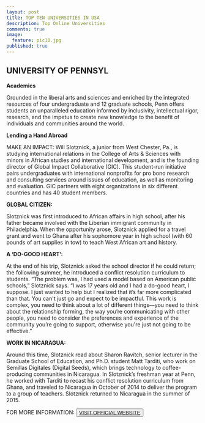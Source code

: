 ```yaml
---
layout: post
title: TOP TEN UNIVERSITIES IN USA
description: Top Online Universities
comments: true
image:
  feature: pic10.jpg
published: true
---
```

## UNIVERSITY OF PENNSYL ##

**Academics**

Grounded in the liberal arts and sciences and enriched by the integrated resources of four undergraduate and 12 graduate schools, Penn offers students an unparalleled education informed by inclusivity, intellectual rigor, research, and the impetus to create new knowledge to the benefit of individuals and communities around the world.

**Lending a Hand Abroad**

MAKE AN IMPACT: Will Slotznick, a junior from West Chester, Pa., is studying international relations in the College of Arts & Sciences with minors in African studies and international development, and is the founding director of Global Impact Collaborative (GIC). This student-run initiative pairs undergraduates with international nonprofits for pro bono research and consulting services around issues of education, as well as monitoring and evaluation. GIC partners with eight organizations in six different countries and has 40 student members.

**GLOBAL CITIZEN:** 

Slotznick was first introduced to African affairs in high school, after his father became involved with the Liberian immigrant community in Philadelphia. When the opportunity arose, Slotznick applied for a travel grant and went to Ghana after his sophomore year in high school (with 60 pounds of art supplies in tow) to teach West African art and history.

**A ‘DO-GOOD HEART’:**

At the end of his trip, Slotznick asked the school director if he could return; the following summer, he introduced a conflict resolution curriculum to students. “The problem was, I had used a model based on American public schools,” Slotznick says. “I was 17 years old and I had a do-good heart, I suppose. I just wanted to help but I realized that it’s far more complicated than that. You can't just go and expect to be impactful. This work is complex, you need to think about a lot of different things—you need to think about the relationship forming, the way you’re communicating with other people, you need to consider the preferences and experience of the community you’re going to support, otherwise you're just not going to be effective.”

**WORK IN NICARAGUA:**

Around this time, Slotznick read about Sharon Ravitch, senior lecturer in the Graduate School of Education, and Ph.D. student Matt Tarditi, who work on Semillas Digitales (Digital Seeds), which brings technology to coffee-producing communities in Nicaragua. In Slotznick’s freshman year at Penn, he worked with Tarditi to recast his conflict resolution curriculum from Ghana, and traveled to Nicaragua in October of 2014 to deliver the program to a group of teachers. Slotznick returned to Nicaragua in the summer of 2015.

FOR MORE INFORMATION:
<button><a href="http://www.upenn.edu/">VISIT OFFICIAL WEBSITE</a></button>
